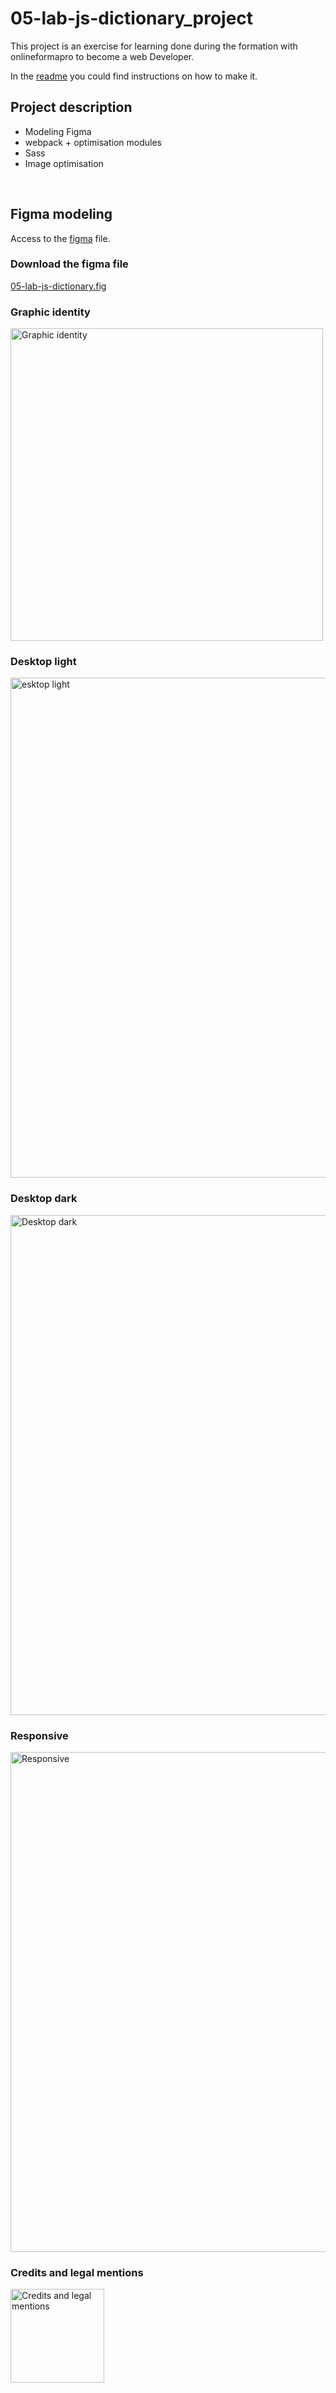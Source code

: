 # 05-lab-js-dictionary_project

This project is an exercise for learning done during the formation with onlineformapro to become a web Developer.

In the <a href="https://github.com/JoeWebDev70/05-lab-js-dictionary">readme</a> you could find instructions on how to make it.

## Project description

- Modeling Figma
- webpack + optimisation modules
- Sass
- Image optimisation
<br>

## Figma modeling

Access to the <a href="https://www.figma.com/file/LtEbd6eBFJCwCmUeOtRQaj/05-lab-js-dictionary?type=design&node-id=0%3A1&mode=design&t=GZv7o9RMpYJ3DT30-1">figma</a> file.

### Download the figma file
<a href="https://github.com/JoeWebDev70/05-lab-js-dictionary_project/blob/main/figma/05-lab-js-dictionary.fig">05-lab-js-dictionary.fig</a>
<br>

### Graphic identity
<img src="./figma/graphic_identity.webp" alt="Graphic identity" height="500">
<br>

### Desktop light
<img src="./figma/desktop_light.webp" alt="esktop light" height="800">
<br>

### Desktop dark
<img src="./figma/desktop_dark.webp" alt="Desktop dark"  height="800">
<br>

### Responsive
<img src="./figma/responsive.webp" alt="Responsive"  height="800">
<br>

### Credits and legal mentions
<img src="./figma/credits_legal_mentions.webp" alt="Credits and legal mentions" height="150">
<br>

